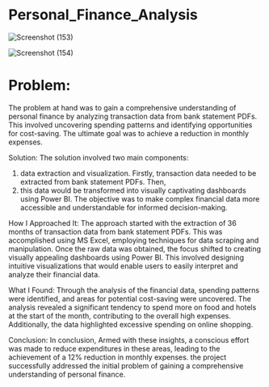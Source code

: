# Personal_Finance_Analysis

![Screenshot (153)](https://github.com/ipratik35/Personal_Finance_Analysis/assets/125380171/759d6ec0-b0e0-4f63-a06e-6f97d803bb82)

![Screenshot (154)](https://github.com/ipratik35/Personal_Finance_Analysis/assets/125380171/e82597c6-c25a-40ed-b7b8-61d66e848db7)

# Problem:
The problem at hand was to gain a comprehensive understanding of personal finance by analyzing transaction data from bank statement PDFs. This involved uncovering spending patterns and identifying opportunities for cost-saving. The ultimate goal was to achieve a reduction in monthly expenses.

Solution:
The solution involved two main components: 
1. data extraction and visualization. Firstly, transaction data needed to be extracted from bank statement PDFs. Then, 
2. this data would be transformed into visually captivating dashboards using Power BI. 
The objective was to make complex financial data more accessible and understandable for informed decision-making.

How I Approached It:
The approach started with the extraction of 36 months of transaction data from bank statement PDFs. This was accomplished using MS Excel, employing techniques for data scraping and manipulation. Once the raw data was obtained, the focus shifted to creating visually appealing dashboards using Power BI. This involved designing intuitive visualizations that would enable users to easily interpret and analyze their financial data.

What I Found:
Through the analysis of the financial data, spending patterns were identified, and areas for potential cost-saving were uncovered. 
The analysis revealed a significant tendency to spend more on food and hotels at the start of the month, contributing to the overall high expenses. 
Additionally, the data highlighted excessive spending on online shopping. 

Conclusion:
In conclusion, Armed with these insights, a conscious effort was made to reduce expenditures in these areas, leading to the achievement of a 12% reduction in monthly expenses.
the project successfully addressed the initial problem of gaining a comprehensive understanding of personal finance.
